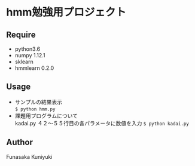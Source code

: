 hmm勉強用プロジェクト
===

## Require
* python3.6
* numpy 1.12.1
* sklearn
* hmmlearn 0.2.0

## Usage
* サンプルの結果表示  
`$ python hmm.py`
* 課題用プログラムについて  
kadai.py ４２〜５５行目の各パラメータに数値を入力
`$ python kadai.py`

## Author
Funasaka Kuniyuki
